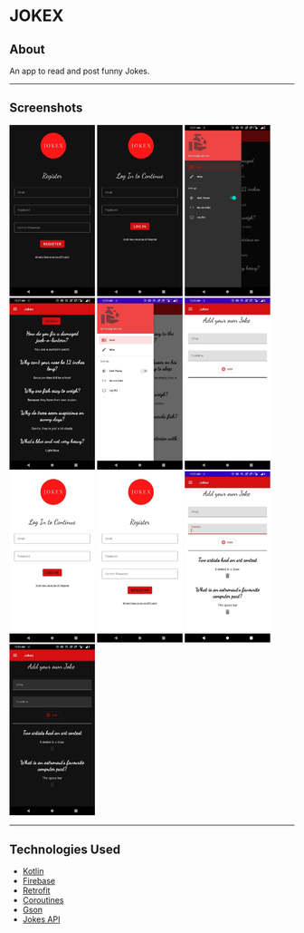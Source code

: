 # JOKEX


## About

An app to read and post funny Jokes.

___


## Screenshots

<img src="https://github.com/sreshtha10/Jokex/blob/master/screenshots/s1.jpg" width=30% height=20%>
<img src="https://github.com/sreshtha10/Jokex/blob/master/screenshots/s2.jpg" width=30% height=20%>

<img src="https://github.com/sreshtha10/Jokex/blob/master/screenshots/s3.jpg" width=30% height=20%>
<img src="https://github.com/sreshtha10/Jokex/blob/master/screenshots/s4.jpg" width=30% height=20%>

<img src="https://github.com/sreshtha10/Jokex/blob/master/screenshots/s5.jpg" width=30% height=20%>
<img src="https://github.com/sreshtha10/Jokex/blob/master/screenshots/s6.jpg" width=30% height=20%>

<img src="https://github.com/sreshtha10/Jokex/blob/master/screenshots/s7.jpg" width=30% height=20%>
<img src="https://github.com/sreshtha10/Jokex/blob/master/screenshots/s8.jpg" width=30% height=20%>

<img src="https://github.com/sreshtha10/Jokex/blob/master/screenshots/s9.jpg" width=30% height=20%>
<img src="https://github.com/sreshtha10/Jokex/blob/master/screenshots/s10.jpg" width=30% height=20%>


>
___


## Technologies Used
  
  * [Kotlin](https://kotlinlang.org/docs/home.html)
  * [Firebase](https://firebase.google.com/docs)
  * [Retrofit](https://square.github.io/retrofit/)
  * [Coroutines](https://developer.android.com/kotlin/coroutines)
  * [Gson](https://github.com/google/gson)
  * [Jokes API](https://github.com/15Dkatz/official_joke_api)





